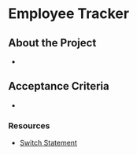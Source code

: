 # Employee Tracker 

## About the Project

*

## Acceptance Criteria

*

### Resources

* [Switch Statement](https://developer.mozilla.org/en-US/docs/Web/JavaScript/Reference/Statements/switch)